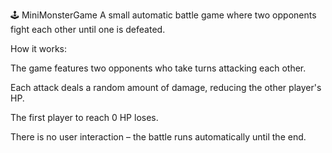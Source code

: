 🕹️ MiniMonsterGame
A small automatic battle game where two opponents fight each other until one is defeated.

How it works:

The game features two opponents who take turns attacking each other.

Each attack deals a random amount of damage, reducing the other player's HP.

The first player to reach 0 HP loses.

There is no user interaction – the battle runs automatically until the end.

